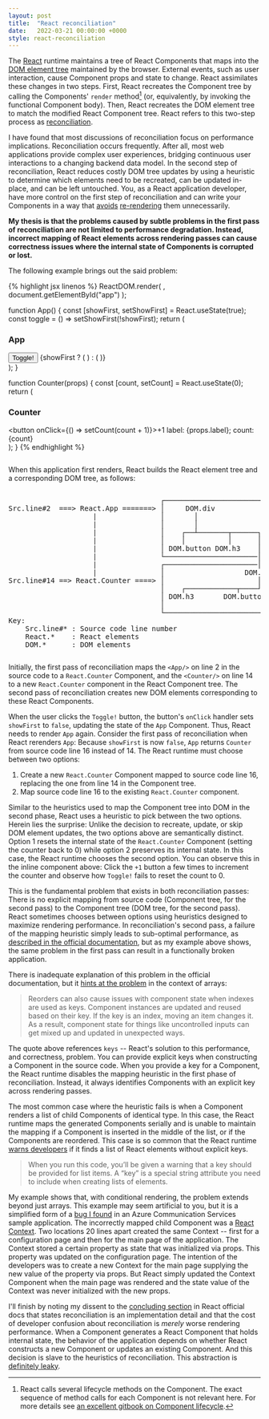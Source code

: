 ```yaml
---
layout: post
title:  "React reconciliation"
date:   2022-03-21 00:00:00 +0000
style: react-reconciliation
---
```


The [React] runtime maintains a tree of React Components that maps into the [DOM element tree][dom-tree] maintained by the browser. External events, such as user interaction, cause Component props and state to change. React assimilates these changes in two steps. First, React recreates the  Component tree by calling the Components' `render` method[^1] (or, equivalently, by invoking the functional Component body). Then, React recreates the DOM element tree to match the modified React Component tree. React refers to this two-step process as [reconciliation].

I have found that most discussions of reconciliation focus on performance implications. Reconciliation occurs frequently. After all, most web applications provide complex user experiences, bridging continuous user interactions to a changing backend data model. In the second step of reconciliation, React reduces costly DOM tree updates by using a heuristic to determine which elements need to be recreated, can be updated in-place, and can be left untouched. You, as a React application developer, have more control on the first step of reconciliation and can write your Components in a way that [avoids][why-does-react-rerender] [re-rendering][common-react-mistakes] them unnecessarily.

**My thesis is that the problems caused by subtle problems in the first pass of reconciliation are not limited to performance degradation. Instead, incorrect mapping of React elements across rendering passes can cause correctness issues where the internal state of Components is corrupted or lost.**

The following example brings out the said problem:

<p>
{% highlight jsx linenos %}
ReactDOM.render(
  <App />,
  document.getElementById("app")
);

function App() {
  const [showFirst, setShowFirst] = React.useState(true);
  const toggle = () => setShowFirst(!showFirst);
  return (
      <div>
        <h3>App</h3>
        <button onClick={toggle}>Toggle!</button>
        {showFirst ? (
          <Counter label="First" />
        ) : (
          <Counter label="Second" />
        )}
      </div>
    );
}

function Counter(props) {
  const [count, setCount] = React.useState(0);
  return (
    <div>
      <h3>Counter</h3>
      <button onClick={() => setCount(count + 1)}>+1</button>
      label: {props.label}; count: {count}
    </div>
  );
}
{% endhighlight %}

<div style="width: 100%; display: flex; flex-flow: row wrap; justify-content: center;">
  <div id="app"></div>
</div>
</p>

When this application first renders, React builds the React element tree and a corresponding DOM tree, as follows:

<div style="width: 100%; display: flex; flex-flow: row wrap; justify-content: center;">
<pre>
                                    ┌───────────────────────────┐
Src.line#2  ===> React.App =======> │     DOM.div               │
                    |               │       │                   │
                    |               │       │                   │
                    |               │    ┌──┴───────┬──────┐    │
                    |               │    │          │      │    │
                    |               │ DOM.button DOM.h3    │    │
                    |               └──────────────────────│────┘
                    |               ┌──────────────────────│────┐
                    |               │                   DOM.div │
Src.line#14 ==> React.Counter ====> │                      │    │
                                    │    ┌────────────┬────┘    │
                                    │ DOM.h3       DOM.button   │
                                    │                           │
                                    └───────────────────────────┘
Key:
    Src.line#* : Source code line number
    React.*    : React elements
    DOM.*      : DOM elements
</pre>
</div>


Initially, the first pass of reconciliation maps the `<App/>` on line 2 in the source code to a `React.Counter` Component, and the `<Counter/>` on line 14 to a new `React.Counter` component in the React Component tree. The second pass of reconciliation creates new DOM elements corresponding to these React Components.

When the user clicks the `Toggle!` button, the button's `onClick` handler sets `showFirst` to `false`, updating the state of the `App` Component. Thus, React needs to render `App` again. Consider the first pass of reconciliation when React rerenders  `App`: Because `showFirst` is now `false`, `App` returns `Counter` from source code line 16 instead of 14. The React runtime must choose between two options:

1. Create a new `React.Counter` Component mapped to source code line 16, replacing the one from line 14 in the Component tree.
2. Map source code line 16 to the existing `React.Counter` component.

Similar to the heuristics used to map the Component tree into DOM in the second phase, React uses a heuristic to pick between the two options. Herein lies the surprise: Unlike the decision to recreate, update, or skip DOM element updates, the two options above are semantically distinct. Option 1 resets the internal state of the `React.Counter` Component (setting the counter back to 0) while option 2 preserves its internal state. In this case, the React runtime chooses the second option. You can observe this in the inline component above: Click the `+1` button a few times to increment the counter and observe how `Toggle!` fails to reset the count to 0.

This is the fundamental problem that exists in both reconciliation passes: There is no explicit mapping from source code (Component tree, for the second pass) to the Component tree (DOM tree, for the second pass). React sometimes chooses between options using heuristics designed to maximize rendering performance. In reconciliation's second pass, a failure of the mapping heuristic simply leads to sub-optimal performance, as [described in the official documentation][react-docs-recurse-on-children], but as my example above shows, the same problem in the first pass can result in a functionally broken application.

There is inadequate explanation of this problem in the official documentation, but it [hints at the problem][react-docs-correctness-issue] in the context of arrays:

> Reorders can also cause issues with component state when indexes are used as keys. Component instances are updated and reused based on their key. If the key is an index, moving an item changes it. As a result, component state for things like uncontrolled inputs can get mixed up and updated in unexpected ways.

The quote above references `keys` -- React's solution to this performance, and correctness, problem. You can provide explicit keys when constructing a Component in the source code. When you provide a key for a Component, the React runtime disables the mapping heuristic in the first phase of reconciliation. Instead, it always identifies Components with an explicit key across rendering passes.

The most common case where the heuristic fails is when a Component renders a list of child Components of identical type. In this case, the React runtime maps the generated Components serially and is unable to maintain the mapping if a Component is inserted in the middle of the list, or if the Components are reordered. This case is so common that the React runtime [warns developers][react-docs-list-warning] if it finds a list of React elements without explicit keys.

> When you run this code, you’ll be given a warning that a key should be provided for list items. A “key” is a special string attribute you need to include when creating lists of elements.

My example shows that, with conditional rendering, the problem extends beyond just arrays. This example may seem artificial to you, but it is a simplified form of a [bug I found][acs-sample-bug] in an Azure Communication Services sample application. The incorrectly mapped child Component was a [React Context][react-docs-context]. Two locations 20 lines apart created the same Context -- first for a configuration page and then for the main page of the application. The Context stored a certain property as state that was initialized via props. This property was updated on the configuration page. The intention of the developers was to create a new Context for the main page supplying the new value of the property via props. But React simply updated the Context Component when the main page was rendered and the state value of the Context was never initialized with the new props.

I'll finish by noting my dissent to the [concluding section][react-docs-reconciliation-tradeoff] in React official docs that states reconciliation is an implementation detail and that the cost of developer confusion about reconciliation is _merely_ worse rendering performance. When a Component generates a React Component that holds internal state, the behavior of the application depends on whether React constructs a new Component or updates an existing Component. And this decision is slave to the heuristics of reconciliation. This abstraction is [definitely leaky][leaky-abstractions].

[^1]: React calls several lifecycle methods on the Component. The exact sequence of method calls for each Component is not relevant here. For more details see [an excellent gitbook on Component lifecycle][component-lifecycle-gitbook].

[acs-sample-bug]: https://github.com/Azure/communication-ui-sdk/pull/224
[common-react-mistakes]: https://medium.com/strands-tech-corner/3-common-mistakes-that-impede-react-reconciliation-and-updating-processes-8b917ebde61e
[component-lifecycle-gitbook]: https://developmentarc.gitbooks.io/react-indepth/content/life_cycle/introduction.html
[dom-tree]: https://developer.mozilla.org/en-US/docs/Web/API/Document_Object_Model/Introduction
[leaky-abstractions]: https://www.joelonsoftware.com/2002/11/11/the-law-of-leaky-abstractions/
[react-docs-conditional-rendering]: https://reactjs.org/docs/conditional-rendering.html
[react-docs-context]: https://reactjs.org/docs/context.html
[react-docs-correctness-issue]: https://reactjs.org/docs/reconciliation.html#keys
[react-docs-list-warning]: https://reactjs.org/docs/lists-and-keys.html#basic-list-component
[react-docs-reconciliation-tradeoff]: https://reactjs.org/docs/reconciliation.html#tradeoffs
[react-docs-recurse-on-children]: https://reactjs.org/docs/reconciliation.html#recursing-on-children
[React]: https://reactjs.org/
[reconciliation]: https://reactjs.org/docs/reconciliation.html
[why-does-react-rerender]: https://medium.com/@Osterberg/react-component-renders-too-often-2917daabcf5

<!-- Keep in the end for optimal page loading. Can't defer loading React because of how I use it -->

<script crossorigin src="https://unpkg.com/react@17/umd/react.production.min.js"></script>
<script crossorigin src="https://unpkg.com/react-dom@17/umd/react-dom.production.min.js"></script>
<script>
"use strict";
function App() {
  const [showFirst, setShowFirst] = React.useState(true);
  return React.createElement(
    "div",
    {
      style: {
        padding: "1rem",
        border: "1px solid #999",
        width: "20rem",
        display: "flex",
        flexFlow: "column nowrap",
        alignContent: "center",
        gap: "1rem",
      }
    },
    React.createElement("h4", null, "App"),
    React.createElement(
      "button",
      {
        onClick: () => setShowFirst(!showFirst),
        style: {
          minHeight: "1.25rem",
          backgroundColor: "#AAA",
        }
      },
      React.createElement("h4", null, "Toggle!")
    ),
    showFirst
      ? React.createElement(Counter, {
          label: "First"
        })
      : React.createElement(Counter, {
          label: "Second"
        })
  );
}
function Counter(props) {
  const [count, setCount] = React.useState(0);
  return React.createElement(
    "div",
    {
      style: {
        padding: "1rem",
        border: "1px solid #999",
        display: "flex",
        flexFlow: "column nowrap",
        alignContent: "center",
        gap: "1rem",
      }
    },
    React.createElement(
      "h4",
      null,
      "Counter"
    ),
    React.createElement(
      "button",
      {
        onClick: () => setCount(count + 1),
        style: {
          minHeight: "1.25rem",
          backgroundColor: "#AAA",
        }
      },
      React.createElement("h4", null, "+1"),
    ),
    "label: ",
    props.label,
    "; count: ",
    count
  );
}
ReactDOM.render(
  React.createElement(App, null),
  document.getElementById("app")
);

</script>